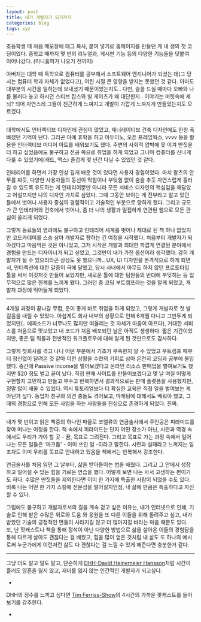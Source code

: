 ```yaml
---
layout: post
title: 내가 개발자가 되기까지
categories: blog
tags: xyz
---
```





초등학생 때 처음 메모장에 태그 복사, 붙여 넣기로 홈페이지를 만들던 게 내 생의 첫 코딩이었다.
중학교 때까지 몇 번의 리뉴얼과, 게시판 기능 등의 다양한 기능들을 덧붙여 이어나갔다. (미니홈피가 나오기 전까지)


아버지는 대학 때 독학으로 컴퓨터를 공부해서 소프트웨어 엔지니어가 되셨는 데(그 당시는 컴퓨터 학과 자체가 없었다고), 어린 시절 큰 영향을 받지는 못했던 것 같다. 아마도 대부분의 시간을 일하는데 보내셨기 때문이었는지도.. 다만, 술을 드실 때마다 오빠와 나를 불러다 놓고 하시던 스티브 잡스와 빌 게이츠가 왜 대단한지.. 이야기는 머릿속에 세뇌? 되어 자연스레 그들이 친근하게 느껴지고 개발이 가깝게 느껴지게 만들었는지도 모르겠다.

---

대학에서도 인터렉티브 디자인에 관심이 많았고, 제너레이티브 건축 디자인에도 한창 푹 빠졌던 기억이 난다. 그리곤 아예 휴학을 하고 아두이노, 오픈 프레임웍스, vvvv 등을 활용한 인터렉티브 미디어 아트를 배워보기도 했다. 주변의 사회적 압박에 못 이겨 딴짓을 더 하고 싶었음에도 불구하고 전공 쪽으로 취업을 하게 되었고 그나마 컴퓨터를 신나게 다룰 수 있었기에(캐드, 맥스) 즐겁게 몇 년간 다닐 수 있었던 것 같다.

인테리어를 하면서 가장 인상 깊게 배운 것이 있다면 사용자 경험이었다. 마치 왈츠의 안무를 짜듯, 다양한 사용자들의 동선이 막힘이나 부딪힘 없이 춤을 추듯 자연스럽게 흘러갈 수 있도록 유도하는 게 인테리어뿐만 아니라 모든 서비스 디자인의 핵심임을 깨달았고 어설프지만 나의 디자인 가치로 삼았다. 그때 그동안 보이는 게 전부라고 알고 있던 틀에서 벗어나 사용자 중심의 경험적이고 기술적인 부분으로 향하게 했다. 그리고 규모가 큰 인테리어와 건축에서 벗어나, 좀 더 나의 생활과 밀접하게 연관된 웹으로 모든 관심이 쏠리게 되었다.

그렇게 동료들의 염려에도 불구하고 인테리어 세계를 벗어나 제대로 된 책 하나 없었지만 코드카데미를 스승 삼아 개발자로 향하는 긴 여정을 시작했다. 처음부터 개발자가 되야겠다고 마음먹은 것은 아니었고, 그저 시작은 개발과 최대한 까깝게 연결된 분야에서 경험을 만드는 디자이너가 되고 싶었고, 그것만이 내가 가진 옵션이라 생각했다. 감히 개발자가 될 수 있으리라곤 상상도 못 했으니까.. UX, UI 디자인을 본격적으로 하게 되면서, 인터렉션에 대한 갈증이 극에 달했고, 당시 사내에서 아무도 하지 않던 프로토타입 툴을 써서 이것저것 만들어 보았지만, 새로운 툴에 대한 팀원들의 반대에 부딪히는 등 업무적으로 많은 한계를 느끼게 됐다. 그러던 중 코딩 부트캠프라는 것을 알게 되었고, 개발자 과정에 뛰어들게 되었다.

---

4개월 과정이 끝나갈 무렵, 운이 좋게 바로 취업을 하게 되었고, 그렇게 개발자로 첫 발걸음을 내릴 수 있었다. 아쉽게도 회사 내부의 상황으로 인해 6개월 다니고 그만두게 되었지만(.. 에피소드가 너무나도 많지만 떠올리는 것 자체가 마음이 아프다), 거대한 서비스를 처음으로 맛보았고 내 코드가 처음 배포되던 날은 아직도 생생하다. 짧은 기간이었지만, 좋은 팀 워들과 전반적인 워크플로우에 대해 알게 된 것만으로도 감사하다.

그렇게 첫회사를 겪고 나니 어떤 부분에서 기초가 부족한지 알 수 있었고 부트캠프 때부터 정신없이 달려온 것 같아 이런 상황을 수련의 기회로 삼아 온전히 코딩과 공부에 몰입했다.
중간에 Passive Income을 벌어보겠다고 온라인 리소스 판매업을 벌여보기도 했지만 $20 정도 벌고 끝이 났다. 직접 판매 사이트를 만들어보겠다고 몇 날 며칠 어떻게 구현할지 고민하고 만들고 부수고 반복하면서 결과적으로는 판매 플랫폼을 사용했지만, 정말 많이 배울 수 있었다. 역시 튜토리얼보다 더 확실한 교육은 직접 일을 벌여보는 게 아닌가 싶다. 동업자 친구와 의견 충돌도 겪어보고, 마케팅에 대해서도 배워야 했고, 그때의 경험으로 인해 모든 사업을 하는 사람들을 진심으로 존경하게 되었다. 진짜.

---

내가 몇 번이고 읽은 책중의 하나인 파울로 코엘류의 연금술사에서 주인공은 피라미드를 찾아 떠나는 여정을 한다. 책 속에서 피라미드는 단지 어떤 장소가 아닌, 시련과 역경 속에서도 우리가 가야 할 곳 - 꿈, 목표로 그려진다. 그리고 목표로 가는 과정 속에서 일어나는 모든 일들은 '마크툽' - 이미 쓰인 일 -이라고 말한다. 시련과 실패라고 느껴지는 일조차도 이미 우리를 목표로 안내하고 있음을 책에서는 반복해서 강조한다.


연금술사를 처음 읽던 그 날부터, 삶을 받아들이는 법을 배웠다. 그리고 그 안에서 성장하고 일어설 수 있는 힘을 기르는 연습을 했다. 어떻게 보면 나는 사서 고생하는 편이기도 하다. 수많은 딴짓들을 제외한다면 이미 한 가지에 특출한 사람이 되었을 수도 있다. 비록 나는 어떤 한 가지 스킬에 전문성을 떨어질지언정, 내 삶에 만큼은 특출하다고 자신할 수 있다.


그럼에도 불구하고 개발자로서의 길을 계속 걷고 싶은 이유는, 내가 인터넷으로 인해, 기술로 인해 받은 수많은 위로와 도움 와 응원을 또 다른 이들을 위해 돌려주고 싶고, 내가 받았던 기술의 긍정적인 면들이 사라지길 않고 더 많아지길 바라는 마음 때문도 있다.
또, 난 팟캐스트나 책을 통해 정석이 아닌 다양한 방법으로 삶을 살아온 이들의 경험담을 통해 다르게 살아도 괜찮다는 걸 배웠고, 힘을 많이 얻은 것처럼 내 삶도 또 하나의 예시로써 누군가에게 이런저런 삶도 다 괜찮다는 걸 느낄 수 있게 해준다면 충분한거 같다.

---

그냥 더도 말고 덜도 말고, 단순하게 [DHH-David Heinemeier Hansson](https://twitter.com/dhh)처럼 시간이 흘러도 영혼을 잃지 않고, 재미를 잃지 않는 인간적인 개발자가 되고싶다.

*

DHH의 정수를 느끼고 싶다면 [Tim Ferriss-Show](https://tim.blog/2016/10/27/david-heinemeier-hansson/)의 4시간의 가까운 팟캐스트를 들어보기를 강추한다.

*

